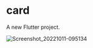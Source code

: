 # card

A new Flutter project.

![Screenshot_20221011-095134](https://user-images.githubusercontent.com/94065726/195018205-8c3a4f86-a47f-49fc-adb9-6c4a04ad6077.jpg)
